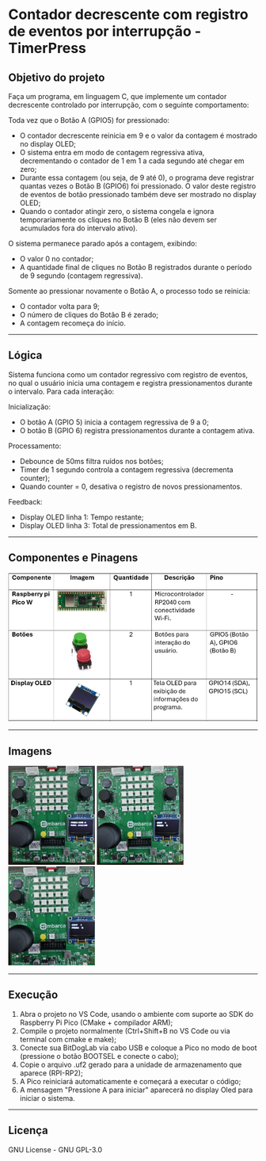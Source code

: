 # Contador decrescente com registro de eventos por interrupção - TimerPress

## Objetivo do projeto

Faça um programa, em linguagem C, que implemente um contador decrescente controlado por interrupção, com o seguinte comportamento:

Toda vez que o Botão A (GPIO5) for pressionado:
- O contador decrescente reinicia em 9 e o valor da contagem é mostrado no display OLED;
- O sistema entra em modo de contagem regressiva ativa, decrementando o contador de 1 em 1 a cada segundo até chegar em zero;
- Durante essa contagem (ou seja, de 9 até 0), o programa deve registrar quantas vezes o Botão B (GPIO6) foi pressionado. O valor deste registro de eventos de botão pressionado também deve ser mostrado no display OLED;
- Quando o contador atingir zero, o sistema congela e ignora temporariamente os cliques no Botão B (eles não devem ser acumulados fora do intervalo ativo).
  
O sistema permanece parado após a contagem, exibindo:
- O valor 0 no contador;
- A quantidade final de cliques no Botão B registrados durante o período de 9 segundo (contagem regressiva).
  
Somente ao pressionar novamente o Botão A, o processo todo se reinicia:
- O contador volta para 9;
- O número de cliques do Botão B é zerado;
- A contagem recomeça do início.

---

## Lógica

 Sistema funciona como um contador regressivo com registro de eventos, no qual o usuário inicia uma contagem e registra pressionamentos durante o intervalo. Para cada interação:

Inicialização:
- O botão A (GPIO 5) inicia a contagem regressiva de 9 a 0;
- O botão B (GPIO 6) registra pressionamentos durante a contagem ativa.

Processamento:
- Debounce de 50ms filtra ruídos nos botões;
- Timer de 1 segundo controla a contagem regressiva (decrementa counter);
- Quando counter = 0, desativa o registro de novos pressionamentos.

Feedback:
- Display OLED linha 1: Tempo restante;
- Display OLED linha 3: Total de pressionamentos em B.

---

## Componentes e Pinagens

![componentes_timerpress](https://github.com/nmarcal/Nicolas_Marcal_embarcatech_HBr_2025/blob/0b4a39573739726ecc3754fe57346df71afe1b9c/Projetos/TimerPress/assets/lista_componentes_timerpress.jpg)

---

## Imagens

<img src="https://github.com/nmarcal/Nicolas_Marcal_embarcatech_HBr_2025/blob/0b4a39573739726ecc3754fe57346df71afe1b9c/Projetos/TimerPress/assets/imagem_1_timerpress.jpg?raw=true" alt="imagem_1" width="175" height="200"> <img src="https://github.com/nmarcal/Nicolas_Marcal_embarcatech_HBr_2025/blob/0b4a39573739726ecc3754fe57346df71afe1b9c/Projetos/TimerPress/assets/imagem_2_timerpress.jpg?raw=true" alt="imagem_2" width="175" height="200"> <img src="https://github.com/nmarcal/Nicolas_Marcal_embarcatech_HBr_2025/blob/0b4a39573739726ecc3754fe57346df71afe1b9c/Projetos/TimerPress/assets/imagem_3_timerpress.jpg?raw=true" alt="imagem_3" width="175" height="200">

---

## Execução

1. Abra o projeto no VS Code, usando o ambiente com suporte ao SDK do Raspberry Pi Pico (CMake + compilador ARM);
2. Compile o projeto normalmente (Ctrl+Shift+B no VS Code ou via terminal com cmake e make);
3. Conecte sua BitDogLab via cabo USB e coloque a Pico no modo de boot (pressione o botão BOOTSEL e conecte o cabo);
4. Copie o arquivo .uf2 gerado para a unidade de armazenamento que aparece (RPI-RP2);
5. A Pico reiniciará automaticamente e começará a executar o código;
6. A mensagem "Pressione A para iniciar" aparecerá no display Oled para iniciar o sistema.
   
---

## Licença

GNU License - GNU GPL-3.0
